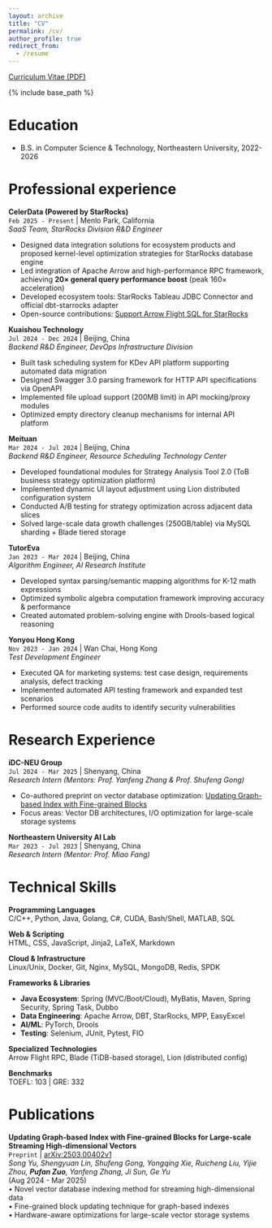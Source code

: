 ```yaml
---
layout: archive
title: "CV"
permalink: /cv/
author_profile: true
redirect_from:
  - /resume
---
```


[Curriculum Vitae (PDF)](../assets/Curriculum_Vitae.pdf)

{% include base_path %}

Education
======
* B.S. in Computer Science & Technology, Northeastern University, 2022-2026

Professional experience
======
**CelerData (Powered by StarRocks)**  
`Feb 2025 - Present` | Menlo Park, California  
*SaaS Team, StarRocks Division R&D Engineer*  
- Designed data integration solutions for ecosystem products and proposed kernel-level optimization strategies for StarRocks database engine  
- Led integration of Apache Arrow and high-performance RPC framework, achieving **20× general query performance boost** (peak 160× acceleration)  
- Developed ecosystem tools: StarRocks Tableau JDBC Connector and official dbt-starrocks adapter  
- Open-source contributions: [Support Arrow Flight SQL for StarRocks](https://github.com/StarRocks/starrocks/pull/57956)  

**Kuaishou Technology**  
`Jul 2024 - Dec 2024` | Beijing, China  
*Backend R&D Engineer, DevOps Infrastructure Division*  
- Built task scheduling system for KDev API platform supporting automated data migration  
- Designed Swagger 3.0 parsing framework for HTTP API specifications via OpenAPI  
- Implemented file upload support (200MB limit) in API mocking/proxy modules  
- Optimized empty directory cleanup mechanisms for internal API platform 

**Meituan**  
`Mar 2024 - Jul 2024` | Beijing, China  
*Backend R&D Engineer, Resource Scheduling Technology Center*  
- Developed foundational modules for Strategy Analysis Tool 2.0 (ToB business strategy optimization platform)  
- Implemented dynamic UI layout adjustment using Lion distributed configuration system  
- Conducted A/B testing for strategy optimization across adjacent data slices  
- Solved large-scale data growth challenges (250GB/table) via MySQL sharding + Blade tiered storage

**TutorEva**  
`Jan 2023 - Mar 2024` | Beijing, China  
*Algorithm Engineer, AI Research Institute*  
- Developed syntax parsing/semantic mapping algorithms for K-12 math expressions  
- Optimized symbolic algebra computation framework improving accuracy & performance  
- Created automated problem-solving engine with Drools-based logical reasoning

**Yonyou Hong Kong**  
`Nov 2023 - Jan 2024` | Wan Chai, Hong Kong  
*Test Development Engineer*  
- Executed QA for marketing systems: test case design, requirements analysis, defect tracking  
- Implemented automated API testing framework and expanded test scenarios  
- Performed source code audits to identify security vulnerabilities  

Research Experience
======
**iDC-NEU Group**  
`Jul 2024 - Mar 2025` | Shenyang, China  
*Research Intern (Mentors: Prof. Yanfeng Zhang & Prof. Shufeng Gong)*  
- Co-authored preprint on vector database optimization: [Updating Graph-based Index with Fine-grained Blocks](https://arxiv.org/abs/2503.00402v1)  
- Focus areas: Vector DB architectures, I/O optimization for large-scale storage systems  

**Northeastern University AI Lab**  
`Mar 2023 - Jul 2023` | Shenyang, China  
*Research Intern (Mentor: Prof. Miao Fang)*   

Technical Skills
======
**Programming Languages**  
C/C++, Python, Java, Golang, C#, CUDA, Bash/Shell, MATLAB, SQL  

**Web & Scripting**  
HTML, CSS, JavaScript, Jinja2, LaTeX, Markdown  

**Cloud & Infrastructure**  
Linux/Unix, Docker, Git, Nginx, MySQL, MongoDB, Redis, SPDK  

**Frameworks & Libraries**  
- **Java Ecosystem**: Spring (MVC/Boot/Cloud), MyBatis, Maven, Spring Security, Spring Task, Dubbo  
- **Data Engineering**: Apache Arrow, DBT, StarRocks, MPP, EasyExcel  
- **AI/ML**: PyTorch, Drools  
- **Testing**: Selenium, JUnit, Pytest, FIO  

**Specialized Technologies**  
Arrow Flight RPC, Blade (TiDB-based storage), Lion (distributed config)  

**Benchmarks**  
TOEFL: 103 | GRE: 332  

Publications
======
**Updating Graph-based Index with Fine-grained Blocks for Large-scale Streaming High-dimensional Vectors**  
`Preprint` | [arXiv:2503.00402v1](https://arxiv.org/abs/2503.00402v1)  
*Song Yu, Shengyuan Lin, Shufeng Gong, Yongqing Xie, Ruicheng Liu, Yijie Zhou, **Pufan Zuo**, Yanfeng Zhang, Ji Sun, Ge Yu*  
(Aug 2024 - Mar 2025)  
• Novel vector database indexing method for streaming high-dimensional data  
• Fine-grained block updating technique for graph-based indexes  
• Hardware-aware optimizations for large-scale vector storage systems 
